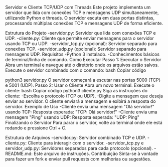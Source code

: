 Servidor e Cliente TCP/UDP com Threads
Este projeto implementa um servidor que lida com conexões TCP e mensagens UDP simultaneamente, utilizando Python e threads. O servidor escuta em duas portas distintas, processando múltiplas conexões TCP e mensagens UDP de forma eficiente.

Estrutura do Projeto
-servidor.py: Servidor que lida com conexões TCP e UDP.
-cliente.py: Cliente que permite enviar mensagens para o servidor usando TCP ou UDP.
-servidor_tcp.py (opcional): Servidor separado para conexões TCP.
-servidor_udp.py (opcional): Servidor separado para mensagens UDP.
Requisitos
-Python 3 instalado.
-Conhecimentos básicos de terminal/linha de comando.
Como Executar
Passo 1: Executar o Servidor
Abra um terminal e navegue até o diretório onde os arquivos estão salvos.
Execute o servidor combinado com o comando:
bash
Copiar código

python3 servidor.py
O servidor começará a escutar nas portas 5000 (TCP) e 5001 (UDP).
Passo 2: Usar o Cliente
Abra um novo terminal.
Execute o cliente:
bash
Copiar código
python3 cliente.py
Siga as instruções do cliente:
-Escolha o protocolo (TCP ou UDP).
-Digite a mensagem que deseja enviar ao servidor.
O cliente enviará a mensagem e exibirá a resposta do servidor.
Exemplo de Uso
-Cliente envia uma mensagem "Olá servidor!" usando TCP:
Resposta esperada: "TCP: Olá servidor!"
-Cliente envia uma mensagem "Ping" usando UDP:
Resposta esperada: "UDP: Ping"
Finalizando o Servidor
Para parar o servidor, volte ao terminal onde ele está rodando e pressione Ctrl + C.

Estrutura de Arquivos
-servidor.py: Servidor combinado TCP e UDP.
-cliente.py: Cliente para interagir com o servidor.
-servidor_tcp.py e servidor_udp.py: Servidores separados para cada protocolo (opcional).
-README.md: Este arquivo de instruções.
Contribuição
Sinta-se à vontade para fazer um fork e enviar pull requests com melhorias ou sugestões.
